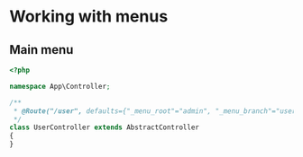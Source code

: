 # Working with menus

## Main menu

```php
<?php

namespace App\Controller;

/**
 * @Route("/user", defaults={"_menu_root"="admin", "_menu_branch"="user"})
 */
class UserController extends AbstractController
{
}
```
